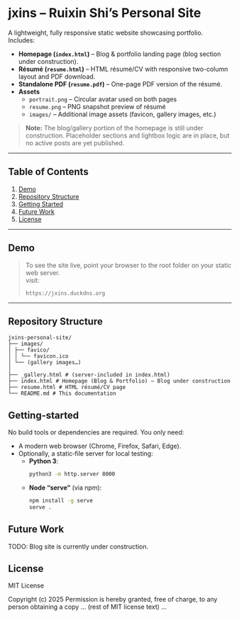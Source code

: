 # jxins – Ruixin Shi’s Personal Site

A lightweight, fully responsive static website showcasing portfolio.  
Includes:

- **Homepage (`index.html`)** – Blog & portfolio landing page (blog section under construction).  
- **Résumé (`resume.html`)** – HTML résumé/CV with responsive two-column layout and PDF download.  
- **Standalone PDF (`resume.pdf`)** – One-page PDF version of the résumé.  
- **Assets**  
  - `portrait.png` – Circular avatar used on both pages  
  - `resume.png` – PNG snapshot preview of résumé  
  - `images/` – Additional image assets (favicon, gallery images, etc.)

> **Note:** The blog/gallery portion of the homepage is still under construction. Placeholder sections and lightbox logic are in place, but no active posts are yet published.

---

## Table of Contents

1. [Demo](#demo)
2. [Repository Structure](#repository-structure) 
3. [Getting Started](#getting-started)  
4. [Future Work](#future-work)  
5. [License](#license)  

---

## Demo

> To see the site live, point your browser to the root folder on your static web server.  
> visit:
>
> ```
> https://jxins.duckdns.org
> ```

---

## Repository Structure

```
jxins-personal-site/
├── images/
│ ├── favico/
│ │ └── favicon.ico 
│ └── (gallery images…) 
│
├── _gallery.html # (server‐included in index.html)
├── index.html # Homepage (Blog & Portfolio) – Blog under construction
├── resume.html # HTML résumé/CV page
└── README.md # This documentation
```

## Getting-started

No build tools or dependencies are required. You only need:

- A modern web browser (Chrome, Firefox, Safari, Edge).  
- Optionally, a static‐file server for local testing:
  - **Python 3**: 
    ```bash
    python3 -m http.server 8000
    ```
  - **Node “serve”** (via npm):  
    ```bash
    npm install -g serve
    serve .
    ```

## Future Work

TODO: Blog site is currently under construction.

## License

MIT License

Copyright (c) 2025
Permission is hereby granted, free of charge, to any person obtaining a copy
… (rest of MIT license text) …

